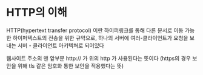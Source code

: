 # HTTP의 이해

HTTP(hypertext transfer protocol) 이란 하이퍼링크를 통해 다른 문서로 이동 가능한 하이퍼텍스트의 전송을 위한 규약으로, 하나의  서버에 여러-클라이언트가 요청을 보내는  서버 - 클라이언트 아키텍쳐로 되어있다

웹사이트 주소의 맨 앞부분 http:// 가 위의 http 가 사용된다는 뜻이다 (https의 경우 보안을 위해 tls 같은 암호화 통한 보안을 적용했다는 뜻)











